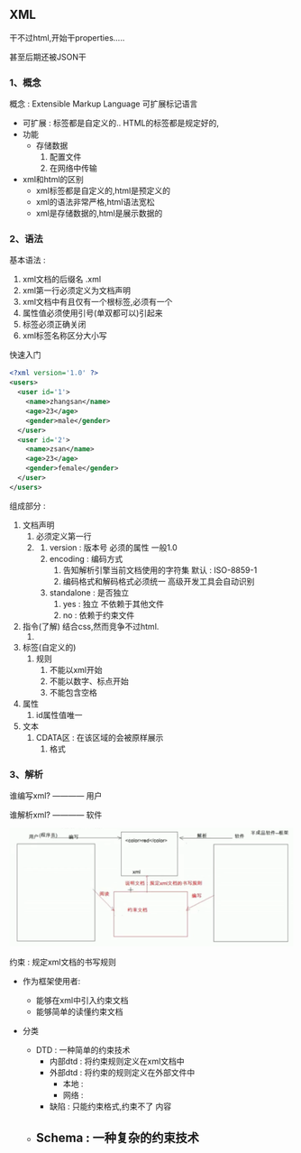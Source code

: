 ## XML

干不过html,开始干properties.....

甚至后期还被JSON干

### 1、概念

概念 : Extensible Markup Language 可扩展标记语言

- 可扩展 : 标签都是自定义的.. HTML的标签都是规定好的,
- 功能
  - 存储数据
    1. 配置文件
    2. 在网络中传输
- xml和html的区别
  - xml标签都是自定义的,html是预定义的
  - xml的语法非常严格,html语法宽松
  - xml是存储数据的,html是展示数据的

### 2、语法

基本语法 :

1. xml文档的后缀名 .xml
2. xml第一行必须定义为文档声明 <?xml version='1.0' ?>
3. xml文档中有且仅有一个根标签,必须有一个
4. 属性值必须使用引号(单双都可以)引起来
5. 标签必须正确关闭
6. xml标签名称区分大小写

快速入门

```xml
<?xml version='1.0' ?>
<users>
  <user id='1'>
    <name>zhangsan</name>
    <age>23</age>
    <gender>male</gender>
  </user>
  <user id='2'>
    <name>zsan</name>
    <age>23</age>
    <gender>female</gender>
  </user>
</users>
```

组成部分 : 

1. 文档声明
   1. 必须定义第一行
   2. <?xml 属性列表 ?>
      1. version : 版本号 必须的属性 一般1.0
      2. encoding : 编码方式
         1. 告知解析引擎当前文档使用的字符集 默认 : ISO-8859-1
         2. 编码格式和解码格式必须统一 高级开发工具会自动识别
      3. standalone : 是否独立
         1. yes : 独立 不依赖于其他文件
         2. no : 依赖于约束文件
2. 指令(了解) 结合css,然而竞争不过html.
   1. <?xml-stylesheet type="text/css" href="a.css" ?>
3. 标签(自定义的)
   1. 规则
      1. 不能以xml开始
      2. 不能以数字、标点开始
      3. 不能包含空格
4. 属性
   1. id属性值唯一
5. 文本
   1. CDATA区 : 在该区域的会被原样展示
      1. 格式 <![CDATA[ 数据 ]]>

### 3、解析

谁编写xml? ———— 用户

谁解析xml? ———— 软件

![image-20201019001322444](XML%E7%AC%94%E8%AE%B0.assets/image-20201019001322444.png)

约束 : 规定xml文档的书写规则

- 作为框架使用者:

  - 能够在xml中引入约束文档
  - 能够简单的读懂约束文档

- 分类

  - DTD : 一种简单的约束技术
    - 内部dtd : 将约束规则定义在xml文档中
    - 外部dtd : 将约束的规则定义在外部文件中
      - 本地 :  <!DOCTYPE 根标签名 SYSTEM "dtd文件的位置">
      - 网络 :  <!DOCTYPE 根标签名 PUBLIC "dtd文件的名字" "dtd文件的位置URL">
    - 缺陷 : 只能约束格式,约束不了 内容
  - Schema : 一种复杂的约束技术
    - 

  


